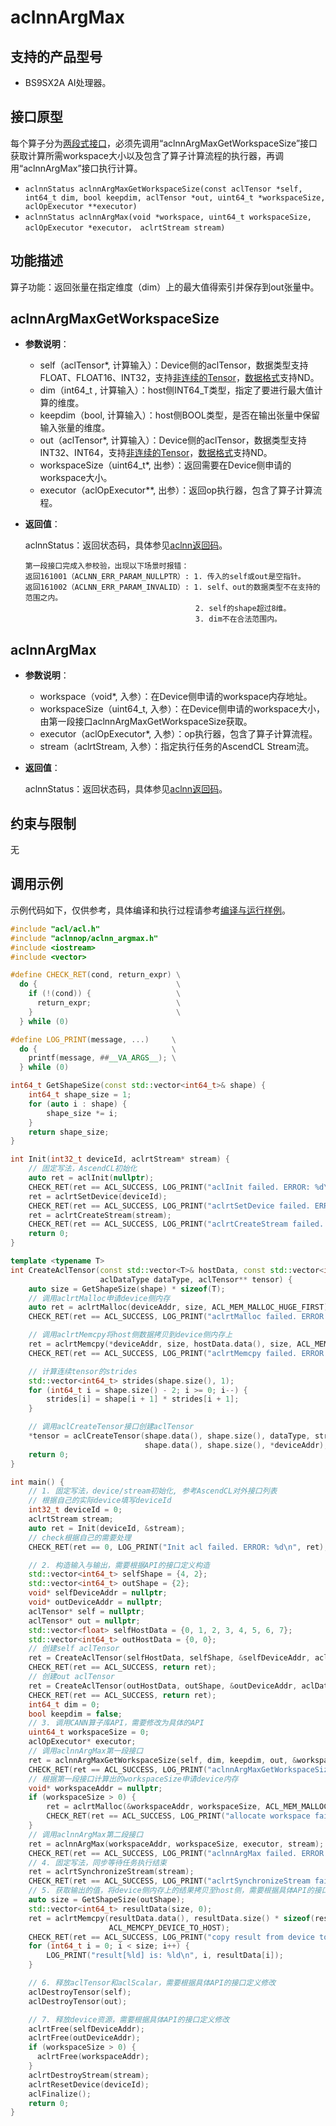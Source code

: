 # aclnnArgMax

## 支持的产品型号
- BS9SX2A AI处理器。

## 接口原型

每个算子分为[两段式接口](../../../docs/context/两段式接口.md)，必须先调用“aclnnArgMaxGetWorkspaceSize”接口获取计算所需workspace大小以及包含了算子计算流程的执行器，再调用“aclnnArgMax”接口执行计算。

- `aclnnStatus aclnnArgMaxGetWorkspaceSize(const aclTensor *self, int64_t dim, bool keepdim, aclTensor *out, uint64_t *workspaceSize, aclOpExecutor **executor)`
- `aclnnStatus aclnnArgMax(void *workspace, uint64_t workspaceSize, aclOpExecutor *executor， aclrtStream stream)`

## 功能描述

算子功能：返回张量在指定维度（dim）上的最大值得索引并保存到out张量中。

## aclnnArgMaxGetWorkspaceSize

- **参数说明**：

    - self（aclTensor*, 计算输入）：Device侧的aclTensor，数据类型支持FLOAT、FLOAT16、INT32，支持[非连续的Tensor](./../../../docs/context/非连续的Tensor.md)，[数据格式](./../../../docs/context/数据格式.md)支持ND。
    - dim（int64_t , 计算输入）：host侧INT64_T类型，指定了要进行最大值计算的维度。
    - keepdim（bool, 计算输入）：host侧BOOL类型，是否在输出张量中保留输入张量的维度。
    - out（aclTensor*, 计算输入）：Device侧的aclTensor，数据类型支持INT32、INT64，支持[非连续的Tensor](./../../../docs/context/非连续的Tensor.md)，[数据格式](./../../../docs/context/数据格式.md)支持ND。
    - workspaceSize（uint64_t\*, 出参）：返回需要在Device侧申请的workspace大小。
    - executor（aclOpExecutor\**, 出参）：返回op执行器，包含了算子计算流程。

- **返回值**：

    aclnnStatus：返回状态码，具体参见[aclnn返回码](./../../../docs/context/aclnn返回码.md)。

    ```
    第一段接口完成入参校验，出现以下场景时报错：
    返回161001（ACLNN_ERR_PARAM_NULLPTR）: 1. 传入的self或out是空指针。
    返回161002（ACLNN_ERR_PARAM_INVALID）: 1. self、out的数据类型不在支持的范围之内。
                                          2. self的shape超过8维。
                                          3. dim不在合法范围内。
    ```

## aclnnArgMax

- **参数说明**：

    - workspace（void\*, 入参）：在Device侧申请的workspace内存地址。
    - workspaceSize（uint64_t, 入参）：在Device侧申请的workspace大小，由第一段接口aclnnArgMaxGetWorkspaceSize获取。
    - executor（aclOpExecutor\*, 入参）：op执行器，包含了算子计算流程。
    - stream（aclrtStream, 入参）：指定执行任务的AscendCL Stream流。

- **返回值**：

    aclnnStatus：返回状态码，具体参见[aclnn返回码](./../../../docs/context/aclnn返回码.md)。

## 约束与限制

无

## 调用示例

示例代码如下，仅供参考，具体编译和执行过程请参考[编译与运行样例](./../../../docs/context/编译与运行样例.md)。

```c++
#include "acl/acl.h"
#include "aclnnop/aclnn_argmax.h"
#include <iostream>
#include <vector>

#define CHECK_RET(cond, return_expr) \
  do {                               \
    if (!(cond)) {                   \
      return_expr;                   \
    }                                \
  } while (0)

#define LOG_PRINT(message, ...)     \
  do {                              \
    printf(message, ##__VA_ARGS__); \
  } while (0)

int64_t GetShapeSize(const std::vector<int64_t>& shape) {
    int64_t shape_size = 1;
    for (auto i : shape) {
        shape_size *= i;
    }
    return shape_size;
}

int Init(int32_t deviceId, aclrtStream* stream) {
    // 固定写法，AscendCL初始化
    auto ret = aclInit(nullptr);
    CHECK_RET(ret == ACL_SUCCESS, LOG_PRINT("aclInit failed. ERROR: %d\n", ret); return ret);
    ret = aclrtSetDevice(deviceId);
    CHECK_RET(ret == ACL_SUCCESS, LOG_PRINT("aclrtSetDevice failed. ERROR: %d\n", ret); return ret);
    ret = aclrtCreateStream(stream);
    CHECK_RET(ret == ACL_SUCCESS, LOG_PRINT("aclrtCreateStream failed. ERROR: %d\n", ret); return ret);
    return 0;
}

template <typename T>
int CreateAclTensor(const std::vector<T>& hostData, const std::vector<int64_t>& shape, void** deviceAddr,
                    aclDataType dataType, aclTensor** tensor) {
    auto size = GetShapeSize(shape) * sizeof(T);
    // 调用aclrtMalloc申请device侧内存
    auto ret = aclrtMalloc(deviceAddr, size, ACL_MEM_MALLOC_HUGE_FIRST);
    CHECK_RET(ret == ACL_SUCCESS, LOG_PRINT("aclrtMalloc failed. ERROR: %d\n", ret); return ret);

    // 调用aclrtMemcpy将host侧数据拷贝到device侧内存上
    ret = aclrtMemcpy(*deviceAddr, size, hostData.data(), size, ACL_MEMCPY_HOST_TO_DEVICE);
    CHECK_RET(ret == ACL_SUCCESS, LOG_PRINT("aclrtMemcpy failed. ERROR: %d\n", ret); return ret);

    // 计算连续tensor的strides
    std::vector<int64_t> strides(shape.size(), 1);
    for (int64_t i = shape.size() - 2; i >= 0; i--) {
        strides[i] = shape[i + 1] * strides[i + 1];
    }

    // 调用aclCreateTensor接口创建aclTensor
    *tensor = aclCreateTensor(shape.data(), shape.size(), dataType, strides.data(), 0, aclFormat::ACL_FORMAT_ND,
                              shape.data(), shape.size(), *deviceAddr);
    return 0;
}

int main() {
    // 1. 固定写法，device/stream初始化, 参考AscendCL对外接口列表
    // 根据自己的实际device填写deviceId
    int32_t deviceId = 0;
    aclrtStream stream;
    auto ret = Init(deviceId, &stream);
    // check根据自己的需要处理
    CHECK_RET(ret == 0, LOG_PRINT("Init acl failed. ERROR: %d\n", ret); return ret);

    // 2. 构造输入与输出，需要根据API的接口定义构造
    std::vector<int64_t> selfShape = {4, 2};
    std::vector<int64_t> outShape = {2};
    void* selfDeviceAddr = nullptr;
    void* outDeviceAddr = nullptr;
    aclTensor* self = nullptr;
    aclTensor* out = nullptr;
    std::vector<float> selfHostData = {0, 1, 2, 3, 4, 5, 6, 7};
    std::vector<int64_t> outHostData = {0, 0};
    // 创建self aclTensor
    ret = CreateAclTensor(selfHostData, selfShape, &selfDeviceAddr, aclDataType::ACL_FLOAT, &self);
    CHECK_RET(ret == ACL_SUCCESS, return ret);
    // 创建out aclTensor
    ret = CreateAclTensor(outHostData, outShape, &outDeviceAddr, aclDataType::ACL_INT64, &out);
    CHECK_RET(ret == ACL_SUCCESS, return ret);
    int64_t dim = 0;
    bool keepdim = false;
    // 3. 调用CANN算子库API，需要修改为具体的API
    uint64_t workspaceSize = 0;
    aclOpExecutor* executor;
    // 调用aclnnArgMax第一段接口
    ret = aclnnArgMaxGetWorkspaceSize(self, dim, keepdim, out, &workspaceSize, &executor);
    CHECK_RET(ret == ACL_SUCCESS, LOG_PRINT("aclnnArgMaxGetWorkspaceSize failed. ERROR: %d\n", ret); return ret);
    // 根据第一段接口计算出的workspaceSize申请device内存
    void* workspaceAddr = nullptr;
    if (workspaceSize > 0) {
        ret = aclrtMalloc(&workspaceAddr, workspaceSize, ACL_MEM_MALLOC_HUGE_FIRST);
        CHECK_RET(ret == ACL_SUCCESS, LOG_PRINT("allocate workspace failed. ERROR: %d\n", ret); return ret;);
    }
    // 调用aclnnArgMax第二段接口
    ret = aclnnArgMax(workspaceAddr, workspaceSize, executor, stream);
    CHECK_RET(ret == ACL_SUCCESS, LOG_PRINT("aclnnArgMax failed. ERROR: %d\n", ret); return ret);
    // 4. 固定写法，同步等待任务执行结束
    ret = aclrtSynchronizeStream(stream);
    CHECK_RET(ret == ACL_SUCCESS, LOG_PRINT("aclrtSynchronizeStream failed. ERROR: %d\n", ret); return ret);
    // 5. 获取输出的值，将device侧内存上的结果拷贝至host侧，需要根据具体API的接口定义修改
    auto size = GetShapeSize(outShape);
    std::vector<int64_t> resultData(size, 0);
    ret = aclrtMemcpy(resultData.data(), resultData.size() * sizeof(resultData[0]), outDeviceAddr, size * sizeof(int64_t),
                      ACL_MEMCPY_DEVICE_TO_HOST);
    CHECK_RET(ret == ACL_SUCCESS, LOG_PRINT("copy result from device to host failed. ERROR: %d\n", ret); return ret);
    for (int64_t i = 0; i < size; i++) {
        LOG_PRINT("result[%ld] is: %ld\n", i, resultData[i]);
    }

    // 6. 释放aclTensor和aclScalar，需要根据具体API的接口定义修改
    aclDestroyTensor(self);
    aclDestroyTensor(out);

    // 7. 释放device资源，需要根据具体API的接口定义修改
    aclrtFree(selfDeviceAddr);
    aclrtFree(outDeviceAddr);
    if (workspaceSize > 0) {
      aclrtFree(workspaceAddr);
    }
    aclrtDestroyStream(stream);
    aclrtResetDevice(deviceId);
    aclFinalize();
    return 0;
}
```
